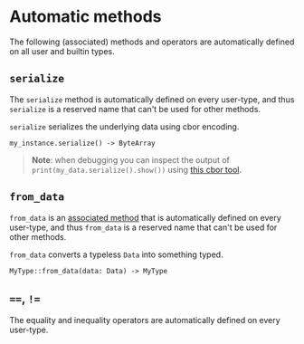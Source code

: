 # Automatic methods

The following (associated) methods and operators are automatically defined on all user and builtin types.

## `serialize`

The `serialize` method is automatically defined on every user-type, and thus `serialize` is a reserved name that can't be used for other methods.

`serialize` serializes the underlying data using cbor encoding.

```helios
my_instance.serialize() -> ByteArray
```

> **Note**: when debugging you can inspect the output of `print(my_data.serialize().show())` using [this cbor tool](https://cbor.nemo157.com).

## `from_data`

`from_data` is an [associated method](./associated-functions-and-constants.md) that is automatically defined on every user-type, and thus `from_data` is a reserved name that can't be used for other methods.

`from_data` converts a typeless `Data` into something typed.

```helios
MyType::from_data(data: Data) -> MyType
```

## `==`, `!=`

The equality and inequality operators are automatically defined on every user-type.
